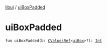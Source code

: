 [libui](index.md) / [uiBoxPadded](./ui-box-padded.md)

# uiBoxPadded

`fun uiBoxPadded(b: `[`CValuesRef`](../kotlinx.cinterop/-c-values-ref/index.md)`<`[`uiBox`](ui-box.md)`>?): `[`Int`](https://kotlinlang.org/api/latest/jvm/stdlib/kotlin/-int/index.html)